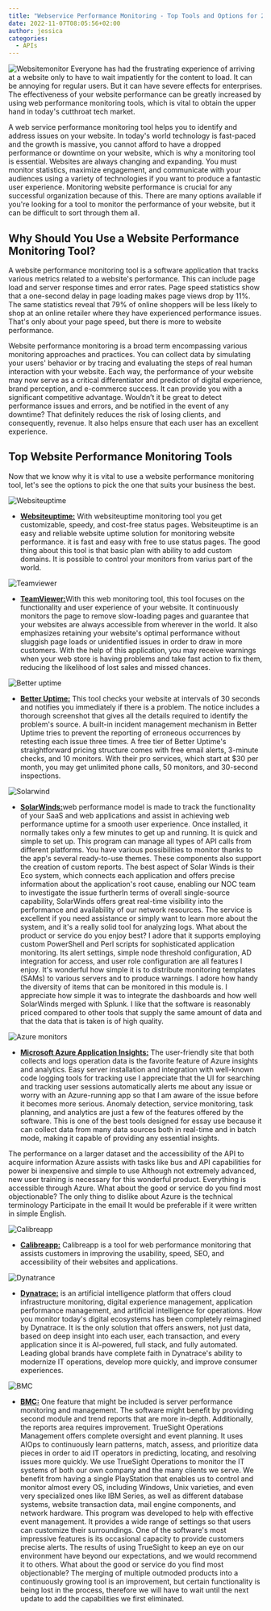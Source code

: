 ```yaml
---
title: "Webservice Performance Monitoring - Top Tools and Options for 2022"
date: 2022-11-07T08:05:56+02:00
author: jessica
categories: 
  - APIs
---
```


![Websitemonitor](../../../../../../C:/Hugo/apitoolkit-landing/content/blog/webservice-performance-monitoring-tool/webmonitoring.webp)
Everyone has had the frustrating experience of arriving at a website only to have to wait impatiently for the content to load. It can be annoying for regular users. But it can have severe effects for enterprises. The effectiveness of your website performance can be greatly increased by using web performance monitoring tools, which is vital to obtain the upper hand in today's cutthroat tech market.

A web service performance monitoring tool helps you to identify and address issues on your website. In today's world technology is fast-paced and the growth is massive, you cannot afford to have a dropped performance or downtime on your website, which is why a monitoring tool is essential. Websites are always changing and expanding. You must monitor statistics, maximize engagement, and communicate with your audiences using a variety of technologies if you want to produce a fantastic user experience. Monitoring website performance is crucial for any successful organization because of this. There are many options available if you're looking for a tool to monitor the performance of your website, but it can be difficult to sort through them all.

## Why Should You Use a Website Performance Monitoring Tool?
A website performance monitoring tool is a software application that tracks various metrics related to a website's performance. This can include page load and server response times and error rates. Page speed statistics show that a one-second delay in page loading makes page views drop by 11%. The same statistics reveal that 79% of online shoppers will be less likely to shop at an online retailer where they have experienced performance issues. That's only about your page speed, but there is more to website performance.

Website performance monitoring is a broad term encompassing various monitoring approaches and practices. You can collect data by simulating your users' behavior or by tracing and evaluating the steps of real human interaction with your website. Each way, the performance of your website may now serve as a critical differentiator and predictor of digital experience, brand perception, and e-commerce success. It can provide you with a significant competitive advantage. Wouldn’t it be great to detect performance issues and errors, and be notified in the event of any downtime? That definitely reduces the risk of losing clients, and consequently, revenue. It also helps ensure that each user has an excellent experience.

## Top Website Performance Monitoring Tools
Now that we know why it is vital to use a website performance monitoring tool, let's see the options to pick the one that suits your business the best.

![Websiteuptime](../../../../../../C:/Hugo/apitoolkit-landing/content/blog/webservice-performance-monitoring-tool/webmonitoring.webp)
- [**Websiteuptime:**](https://websiteuptime.io/dashboard) With websiteuptime monitoring tool you get customizable, speedy, and cost-free status pages. Websiteuptime is an easy and reliable website uptime solution for monitoring website performance. it is fast and easy with free to use status pages. The good thing about this tool is that basic plan with ability to add custom domains. It is possible to control your monitors from varius part of the world. 

![Teamviewer](../../../../../../C:/Hugo/apitoolkit-landing/content/blog/webservice-performance-monitoring-tool/teamviewer.png)
- [**TeamViewer:**](https://www.teamviewer.com/en-us/solutions/web-monitoring/)With this web monitoring tool, this tool focuses on the functionality and user experience of your website. It continuously monitors the page to remove slow-loading pages and guarantee that your websites are always accessible from wherever in the world. It also emphasizes retaining your website's optimal performance without sluggish page loads or unidentified issues in order to draw in more customers. With the help of this application, you may receive warnings when your web store is having problems and take fast action to fix them, reducing the likelihood of lost sales and missed chances.

![Better uptime](../../../../../../C:/Hugo/apitoolkit-landing/content/blog/webservice-performance-monitoring-tool/betteruptime.png)
- [**Better Uptime:**](https://betterstack.com/better-uptime/) This tool checks your website at intervals of 30 seconds and notifies you immediately if there is a problem. The notice includes a thorough screenshot that gives all the details required to identify the problem's source. A built-in incident management mechanism in Better Uptime tries to prevent the reporting of erroneous occurrences by retesting each issue three times.
A free tier of Better Uptime's straightforward pricing structure comes with free email alerts, 3-minute checks, and 10 monitors. With their pro services, which start at $30 per month, you may get unlimited phone calls, 50 monitors, and 30-second inspections.

![Solarwind](../../../../../../C:/Hugo/apitoolkit-landing/content/blog/webservice-performance-monitoring-tool/solarwind.png)
- [**SolarWinds:**](https://www.solarwinds.com/)web performance model is made to track the functionality of your SaaS and web applications and assist in achieving web performance uptime for a smooth user experience. Once installed, it normally takes only a few minutes to get up and running. It is quick and simple to set up. This program can manage all types of API calls from different platforms. You have various possibilities to monitor thanks to the app's several ready-to-use themes. These components also support the creation of custom reports. The best aspect of Solar Winds is their Eco system, which connects each application and offers precise information about the application's root cause, enabling our NOC team to investigate the issue furtherIn terms of overall single-source capability, SolarWinds offers great real-time visibility into the performance and availability of our network resources. The service is excellent if you need assistance or simply want to learn more about the system, and it's a really solid tool for analyzing logs.
What about the product or service do you enjoy best?
I adore that it supports employing custom PowerShell and Perl scripts for sophisticated application monitoring. Its alert settings, simple node threshold configuration, AD integration for access, and user role configuration are all features I enjoy. It's wonderful how simple it is to distribute monitoring templates (SAMs) to various servers and to produce warnings. I adore how handy the diversity of items that can be monitored in this module is. I appreciate how simple it was to integrate the dashboards and how well SolarWinds merged with Splunk. I like that the software is reasonably priced compared to other tools that supply the same amount of data and that the data that is taken is of high quality.

![Azure monitors](../../../../../../C:/Hugo/apitoolkit-landing/content/blog/webservice-performance-monitoring-tool/azuremonitor.png)
- [**Microsoft Azure Application Insights:**](https://azure.microsoft.com/en-us/products/monitor/)
The user-friendly site that both collects and logs operation data is the favorite feature of Azure insights and analytics. Easy server installation and integration with well-known code logging tools for tracking use I appreciate that the UI for searching and tracking user sessions automatically alerts me about any issue or worry with an Azure-running app so that I am aware of the issue before it becomes more serious. Anomaly detection, service monitoring, task planning, and analytics are just a few of the features offered by the software. This is one of the best tools designed for essay use because it can collect data from many data sources both in real-time and in batch mode, making it capable of providing any essential insights.

The performance on a larger dataset and the accessibility of the API to acquire information Azure assists with tasks like bus and API capabilities for power bi inexpensive and simple to use Although not extremely advanced, new user training is necessary for this wonderful product. Everything is accessible through Azure.
What about the good or service do you find most objectionable?
The only thing to dislike about Azure is the technical terminology Participate in the email It would be preferable if it were written in simple English.

![Calibreapp](../../../../../../C:/Hugo/apitoolkit-landing/content/blog/webservice-performance-monitoring-tool/calibre.png)
- [**Calibreapp:**](https://calibreapp.com/)
Calibreapp is a tool for web performance monitoring that assists customers in improving the usability, speed, SEO, and accessibility of their websites and applications.

![Dynatrance](../../../../../../C:/Hugo/apitoolkit-landing/content/blog/webservice-performance-monitoring-tool/dynatrance.png)
- [**Dynatrace:**](https://jlr09281.live.dynatrace.com/) is an artificial intelligence platform that offers cloud infrastructure monitoring, digital experience management, application performance management, and artificial intelligence for operations. How you monitor today's digital ecosystems has been completely reimagined by Dynatrace. It is the only solution that offers answers, not just data, based on deep insight into each user, each transaction, and every application since it is AI-powered, full stack, and fully automated. Leading global brands have complete faith in Dynatrace's ability to modernize IT operations, develop more quickly, and improve consumer experiences.

![BMC](../../../../../../C:/Hugo/apitoolkit-landing/content/blog/webservice-performance-monitoring-tool/bmc.png)
- [**BMC:**](https://www.bmc.com/it-solutions/bmc-ami-ops-monitoring.html)
One feature that might be included is server performance monitoring and management. The software might benefit by providing second module and trend reports that are more in-depth. Additionally, the reports area requires improvement. TrueSight Operations Management offers complete oversight and event planning. It uses AIOps to continuously learn patterns, match, assess, and prioritize data pieces in order to aid IT operators in predicting, locating, and resolving issues more quickly. We use TrueSight Operations to monitor the IT systems of both our own company and the many clients we serve. We benefit from having a single PlayStation that enables us to control and monitor almost every OS, including Windows, Unix varieties, and even very specialized ones like IBM Series, as well as different database systems, website transaction data, mail engine components, and network hardware. This program was developed to help with effective event management. It provides a wide range of settings so that users can customize their surroundings. One of the software's most impressive features is its occasional capacity to provide customers precise alerts. The results of using TrueSight to keep an eye on our environment have beyond our expectations, and we would recommend it to others.
What about the good or service do you find most objectionable? The merging of multiple outmoded products into a continuously growing tool is an improvement, but certain functionality is being lost in the process, therefore we will have to wait until the next update to add the capabilities we first eliminated.





